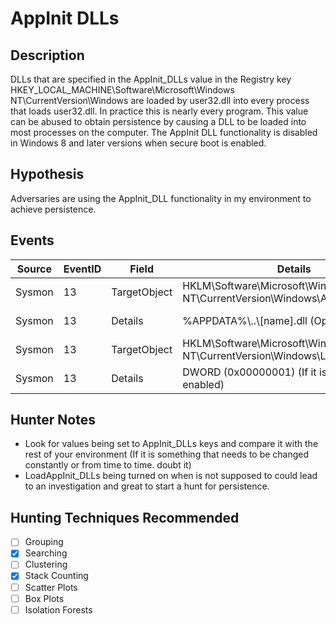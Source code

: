 # AppInit DLLs
## Description
DLLs that are specified in the AppInit_DLLs value in the Registry key HKEY_LOCAL_MACHINE\Software\Microsoft\Windows NT\CurrentVersion\Windows are loaded by user32.dll into every process that loads user32.dll. In practice this is nearly every program. This value can be abused to obtain persistence by causing a DLL to be loaded into most processes on the computer. The AppInit DLL functionality is disabled in Windows 8 and later versions when secure boot is enabled.


## Hypothesis
Adversaries are using the AppInit_DLL functionality in my environment to achieve persistence.


## Events

| Source | EventID | Field | Details | Reference | 
|--------|---------|-------|---------|-----------| 
| Sysmon | 13 | TargetObject | HKLM\\Software\\Microsoft\\Windows NT\\CurrentVersion\\Windows\\AppInit_DLLs | [Eric Merritt](https://www.trustwave.com/Resources/SpiderLabs-Blog/Shining-the-Spotlight-on-Cherry-Picker-PoS-Malware/) |
| Sysmon | 13 | Details | %APPDATA%\\..\\[name].dll (Optional Path) | [Eric Merritt](https://www.trustwave.com/Resources/SpiderLabs-Blog/Shining-the-Spotlight-on-Cherry-Picker-PoS-Malware/) |
| Sysmon | 13 | TargetObject | HKLM\\Software\\Microsoft\\Windows NT\\CurrentVersion\\Windows\\LoadAppInit_DLLs | [Eric Merritt](https://www.trustwave.com/Resources/SpiderLabs-Blog/Shining-the-Spotlight-on-Cherry-Picker-PoS-Malware/) |
| Sysmon | 13 | Details | DWORD (0x00000001) (If it is not already enabled) | [Eric Merritt](https://www.trustwave.com/Resources/SpiderLabs-Blog/Shining-the-Spotlight-on-Cherry-Picker-PoS-Malware/) |


## Hunter Notes
* Look for values being set to AppInit_DLLs keys and compare it with the rest of your environment (If it is something that needs to be changed constantly or from time to time. doubt it)
* LoadAppInit_DLLs being turned on when is not supposed to could lead to an investigation and great to start a hunt for persistence. 


## Hunting Techniques Recommended

- [ ] Grouping
- [x] Searching
- [ ] Clustering
- [x] Stack Counting
- [ ] Scatter Plots
- [ ] Box Plots
- [ ] Isolation Forests